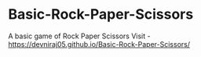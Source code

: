 # Basic-Rock-Paper-Scissors
A basic game of Rock Paper Scissors
Visit - https://devniraj05.github.io/Basic-Rock-Paper-Scissors/
